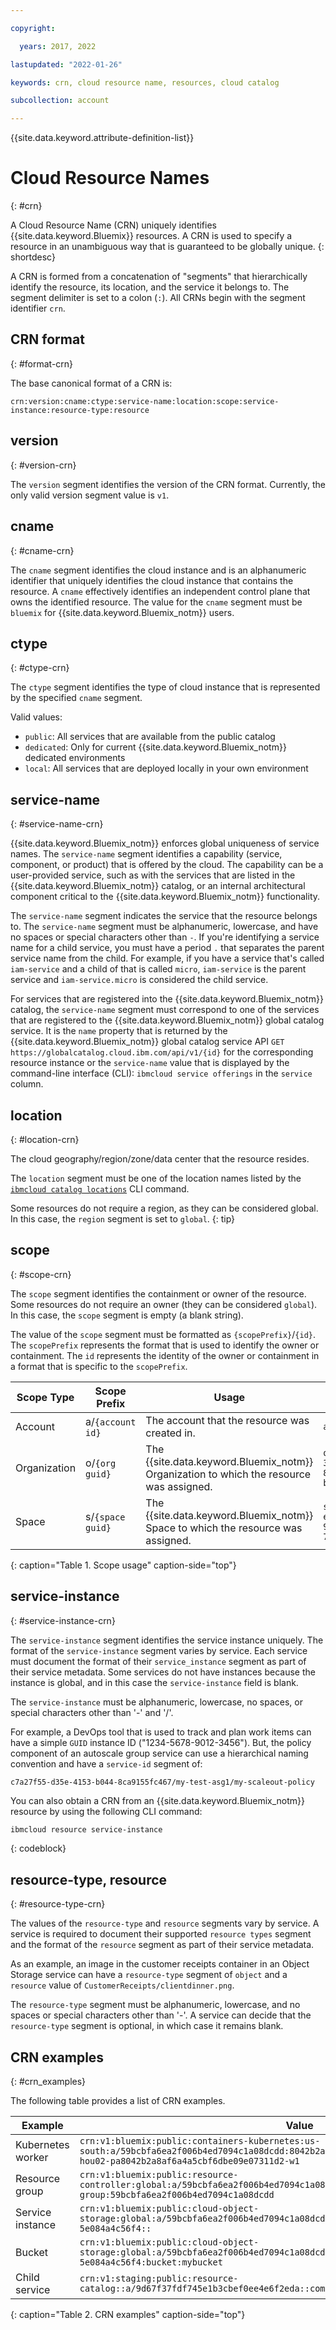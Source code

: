 ```yaml
---

copyright:

  years: 2017, 2022

lastupdated: "2022-01-26"

keywords: crn, cloud resource name, resources, cloud catalog

subcollection: account

---
```


{{site.data.keyword.attribute-definition-list}}

# Cloud Resource Names
{: #crn}

A Cloud Resource Name (CRN) uniquely identifies {{site.data.keyword.Bluemix}} resources. A CRN is used to specify a resource in an unambiguous way that is guaranteed to be globally unique.
{: shortdesc}

A CRN is formed from a concatenation of "segments" that hierarchically identify the resource, its location, and the service it belongs to. The segment delimiter is set to a colon (`:`). All CRNs begin with the segment identifier `crn`.


## CRN format
{: #format-crn}

The base canonical format of a CRN is:

`crn:version:cname:ctype:service-name:location:scope:service-instance:resource-type:resource`


## version
{: #version-crn}

The `version` segment identifies the version of the CRN format. Currently, the only valid version segment value is `v1`.


## cname
{: #cname-crn}

The `cname` segment identifies the cloud instance and is an alphanumeric identifier that uniquely identifies the cloud instance that contains the resource. A `cname` effectively identifies an independent control plane that owns the identified resource. The value for the `cname` segment must be `bluemix` for {{site.data.keyword.Bluemix_notm}} users.


## ctype
{: #ctype-crn}

The `ctype` segment identifies the type of cloud instance that is represented by the specified `cname` segment.

 Valid values:
- `public`: All services that are available from the public catalog
- `dedicated`: Only for current {{site.data.keyword.Bluemix_notm}} dedicated environments
- `local`: All services that are deployed locally in your own environment


## service-name
{: #service-name-crn}

{{site.data.keyword.Bluemix_notm}} enforces global uniqueness of service names. The `service-name` segment identifies a capability (service, component, or product) that is offered by the cloud. The capability can be a user-provided service, such as with the services that are listed in the {{site.data.keyword.Bluemix_notm}} catalog, or an internal architectural component critical to the {{site.data.keyword.Bluemix_notm}} functionality.

The `service-name` segment indicates the service that the resource belongs to. The `service-name` segment must be alphanumeric, lowercase, and have no spaces or special characters other than `-`. If you're identifying a service name for a child service, you must have a period `.` that separates the parent service name from the child. For example, if you have a service that's called `iam-service` and a child of that is called `micro`, `iam-service` is the parent service and `iam-service.micro` is considered the child service.

For services that are registered into the {{site.data.keyword.Bluemix_notm}} catalog, the `service-name` segment must correspond to one of the services that are registered to the {{site.data.keyword.Bluemix_notm}} global catalog service. It is the `name` property that is returned by the {{site.data.keyword.Bluemix_notm}} global catalog service API `GET https://globalcatalog.cloud.ibm.com/api/v1/{id}` for the corresponding resource instance or the `service-name` value that is displayed by the command-line interface (CLI): `ibmcloud service offerings` in the `service` column.


## location
{: #location-crn}

The cloud geography/region/zone/data center that the resource resides.

The `location` segment must be one of the location names listed by the [`ibmcloud catalog locations`](/docs/cli?topic=cli-ibmcloud_catalog#ibmcloud_catalog_locations) CLI command.

Some resources do not require a region, as they can be considered global. In this case, the `region` segment is set to `global`.
{: tip}


## scope
{: #scope-crn}

The `scope` segment identifies the containment or owner of the resource. Some resources do not require an owner (they can be considered `global`). In this case, the `scope` segment is empty (a blank string).

The value of the `scope` segment must be formatted as `{scopePrefix}`/`{id}`. The `scopePrefix` represents the format that is used to identify the owner or containment. The `id` represents the identity of the owner or containment in a format that is specific to the `scopePrefix`.

| Scope Type   | Scope Prefix     | Usage                                                                                   | Example                                  |
|--------------|------------------|-----------------------------------------------------------------------------------------|------------------------------------------|
| Account      | a/`{account id}` | The account that the resource was created in.                                           | `a/292558`                               |
| Organization | o/`{org guid}`   | The {{site.data.keyword.Bluemix_notm}} Organization to which the resource was assigned. | `o/4716e2d1-35b7-431f-891a-b552bf0b3c66` |
| Space        | s/`{space guid}` | The {{site.data.keyword.Bluemix_notm}} Space to which the resource was assigned.        | `s/48b3cdcd-e804-4398-9032-73065863ad7c` |
{: caption="Table 1. Scope usage" caption-side="top"}


## service-instance
{: #service-instance-crn}

The `service-instance` segment identifies the service instance uniquely. The format of the `service-instance` segment varies by service. Each service must document the format of their `service_instance` segment as part of their service metadata. Some services do not have instances because the instance is global, and in this case the `service-instance` field is blank.

The `service-instance` must be alphanumeric, lowercase, no spaces, or special characters other than '-' and '/'.

For example, a DevOps tool that is used to track and plan work items can have a simple `GUID` instance ID ("1234-5678-9012-3456"). But, the policy component of an autoscale group service can use a hierarchical naming convention and have a `service-id` segment of:

`c7a27f55-d35e-4153-b044-8ca9155fc467/my-test-asg1/my-scaleout-policy`

You can also obtain a CRN from an {{site.data.keyword.Bluemix_notm}} resource by using the following CLI command:

```bash
ibmcloud resource service-instance
```
{: codeblock}

## resource-type, resource
{: #resource-type-crn}

The values of the `resource-type` and `resource` segments vary by service. A service is required to document their supported `resource types` segment and the format of the `resource` segment as part of their service metadata.

As an example, an image in the customer receipts container in an Object Storage service can have a `resource-type` segment of  `object` and a `resource` value of `CustomerReceipts/clientdinner.png`.

The `resource-type` segment must be alphanumeric, lowercase, and no spaces or special characters other than '-'. A service can decide that the `resource-type` segment is optional, in which case it remains blank.


## CRN examples
{: #crn_examples}

The following table provides a list of CRN examples.

| Example           | Value |
|-------------------|-------|
| Kubernetes worker | `crn:v1:bluemix:public:containers-kubernetes:us-south:a/59bcbfa6ea2f006b4ed7094c1a08dcdd:8042b2a8af6a4a5cbf6dbe09e07311d2:worker:kube-hou02-pa8042b2a8af6a4a5cbf6dbe09e07311d2-w1` |
| Resource group    | `crn:v1:bluemix:public:resource-controller:global:a/59bcbfa6ea2f006b4ed7094c1a08dcdd:resource-group:59bcbfa6ea2f006b4ed7094c1a08dcdd` |
| Service instance  | `crn:v1:bluemix:public:cloud-object-storage:global:a/59bcbfa6ea2f006b4ed7094c1a08dcdd:1a0ec336-f391-4091-a6fb-5e084a4c56f4::` |
| Bucket            | `crn:v1:bluemix:public:cloud-object-storage:global:a/59bcbfa6ea2f006b4ed7094c1a08dcdd:1a0ec336-f391-4091-a6fb-5e084a4c56f4:bucket:mybucket` |
| Child service     | `crn:v1:staging:public:resource-catalog::a/9d67f37fdf745e1b3cbef0ee4e6f2eda::composite:is.vpn` |
{: caption="Table 2. CRN examples" caption-side="top"}
